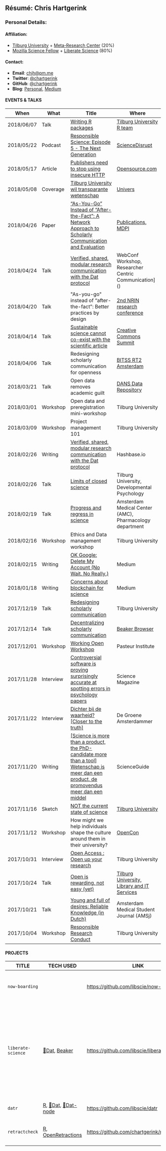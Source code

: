 ## Résumé: Chris Hartgerink 	

### Personal Details:

#### Affiliation:
* [Tilburg University](https://tilburguniversity.edu) + [Meta-Research Center](https://metaresearch.nl/) (20%)
* [Mozilla Science Fellow](https://science.mozilla.org/) + [Liberate Science](http://libscie.org) (80%)

#### Contact:
* **Email**: [chjh@pm.me](mailto:chjh@pm.me)
* **Twitter**: [@chartgerink](https://twitter.com/chartgerink)
* **GitHub**: [@chartgerink](https://github.com/chartgerink)
* **Blog**: [Personal](http://onsnetwork.org/chartgerink/), [Medium](https://medium.com/@chartgerink)

#### EVENTS & TALKS

| When | What | Title | Where |
| ---------------- | ------------- | -------------------------- | --------------------------- | 
| 2018/06/07 | Talk | [Writing R packages](http://tilburgrteam.netlify.com/files/christ_hartgerink_r_packages.pdf ) | [Tilburg University R team](http://tilburgrteam.netlify.com/) | 
| 2018/05/22 | Podcast | [Responsible Science: Episode 5 - The Next Generation](https://sciencedisrupt.com/podcast/responsible-science-episode-5) | [ScienceDisrupt](https://sciencedisrupt.com/) | 
| 2018/05/17 | Article | [Publishers need to stop using insecure HTTP](https://opensource.com/article/18/5/scholarly-publishers-https) | [Opensource.com](https://opensource.com)
| 2018/05/08 | Coverage | [Tilburg University wil transparante wetenschap](https://universonline.nl/2018/05/08/tilburg-university-wil-transparante-wetenschap) | [Univers](https://universonline.nl/) |
| 2018/04/26 | Paper | [“As-You-Go” Instead of “After-the-Fact”: A Network Approach to Scholarly Communication and Evaluation](https://doi.org10.3390/publications6020021) | [Publications, MDPI](http://www.mdpi.com/journal/publications) |
| 2018/04/24 | Talk | [Verified, shared, modular research communication with the Dat protocol](https://bit.ly/webconf-chris) | WebConf Workshop, Researcher Centric Communication]() | 
| 2018/04/20 | Talk | "As-you-go" instead of “after-the-fact”: Better practices by design | [2nd NRIN research conference](http://web.archive.org/web/20180328154356/https://www.nrin.nl/agenda/nrin-research-conference-2018/) |
| 2018/04/14 | Talk | [Sustainable science cannot co-exist with the scientific article](https://docs.google.com/presentation/d/1g7SS6KpB8g3P8y9uqqiT-FHzxPgT8nEa5rOWT2fWzwM/) | [Creative Commons Summit](http://web.archive.org/web/20180416132555/https://ccglobalsummit2018.sched.com/event/E6vu/sustainable-science-cannot-co-exist-with-the-scientific-article) |
| 2018/04/06 | Talk | Redesigning scholarly communication for openness | [BITSS RT2 Amsterdam](http://web.archive.org/web/20180416132633/https://www.bitss.org/wp-content/uploads/2018/02/RT2-Netherlands_Agenda.pdf) |
| 2018/03/21 | Talk | Open data removes academic guilt | [DANS Data Repository](http://web.archive.org/web/20180328201145/https://dans.knaw.nl/nl/actueel/agenda/open-day) |
| 2018/03/01 | Workshop | Open data and preregistration mini-workshop | Tilburg University |
| 2018/03/09 | Workshop | Project management 101 | Tilburg University |
| 2018/02/26 | Writing | [Verified, shared, modular research communication with the Dat protocol](https://web.archive.org/web/20180316145316/https://dat-com-chris.hashbase.io/) | Hashbase.io | The Web |
| 2018/02/26  | Talk  | [Limits of closed science](https://drive.google.com/open?id=1NxynFGPDWKS0eaI1y2orCdAxQhEDBq5mVOta4Vmm1ug) | Tilburg University, Developmental Psychology |
| 2018/02/19  | Talk  | [Progress and regress in science](https://drive.google.com/open?id=1lqS3tD9LXVXn_IDSMKWDQNHPxhGj_a-oWHYk2E0m1FY) | Amsterdam Medical Center (AMC), Pharmacology department |
| 2018/02/16 | Workshop | Ethics and Data management workshop | Tilburg University |
| 2018/02/15 | Writing | [OK Google: Delete My Account (No Wait. No Really.)](https://medium.com/read-write-participate/ok-google-delete-my-account-no-wait-no-really-a0f8bbd26265) | Medium |
| 2018/01/18 | Writing | [Concerns about blockchain for science](https://medium.com/read-write-participate/concerns-about-blockchain-for-science-1540c4ac9bdb) | Medium |
| 2017/12/19 | Talk  |  [Redesigning scholarly communication](https://bit.ly/p2p-tiu) | Tilburg University | 
| 2017/12/14  | Talk  | [Decentralizing scholarly communication](https://bit.ly/p2p-austin) | [Beaker Browser](http://web.archive.org/web/20171205094900/https://www.eventbrite.com/e/exploring-the-peer-to-peer-web-tickets-40036048900) |
| 2017/12/01   | Workshop      | [Working Open Workshop](http://web.archive.org/web/20171205094918/https://mozillascience.github.io/WOW-Pasteur/) | Pasteur Institute |
| 2017/11/28  | Interview     | [Controversial software is proving surprisingly accurate at spotting errors in psychology papers](http://web.archive.org/web/20171205095010/http://www.sciencemag.org/news/2017/11/controversial-software-proving-surprisingly-accurate-spotting-errors-psychology-papers) | Science Magazine |
| 2017/11/22 | Interview | [Dichter bij de waarheid? [Closer to the truth]](http://web.archive.org/web/20171205095016/https://www.groene.nl/artikel/dichter-bij-de-waarheid) | De Groene Amsterdammer |
| 2017/11/20 | Writing | [[Science is more than a product, the PhD-candidate more than a tool] Wetenschap is meer dan een product, de promovendus meer dan een middel](https://beta.scienceguide.nl/2017/11/wetenschap-is-meer-dan-product-promovendus-meer-dan-middel/) | ScienceGuide |
| 2017/11/16  | Sketch | [NOT the current state of science](https://vimeo.com/243369476) | [Tilburg University](http://web.archive.org/web/20180416133219/https://www.tilburguniversity.edu/campus/academic-forum/regular-events/night-university/program/event-nu-science-slam/) |
| 2017/11/12  | Workshop | How might we help individuals shape the culture around them in their university? | [OpenCon](http://web.archive.org/web/20180416133031/https://opencon2017.sched.com/event/Cq8b/how-might-we-help-individuals-shape-the-culture-around-them-in-a-university-part-1-culture-change-workshop-europe-2) |
| 2017/10/31  | Interview | [Open Access : Open up your research](https://www.youtube.com/watch?v=aba95C7fkug) | Tilburg University |
| 2017/10/24  | Talk  | [Open is rewarding, not easy (yet)](https://github.com/chartgerink/talks/blob/master/2017_2018/20171024oa-week/presentation.pdf) | [Tilburg University, Library and IT Services](https://twitter.com/hylkeannema/status/922761846855208960) | 
| 2017/10/21 | Talk | [Young and full of desires: Reliable Knowledge (in Dutch)](http://web.archive.org/web/20171106132552/http://amsj.nl/convention/) | Amsterdam Medical Student Journal (AMSj)
| 2017/10/04 | Workshop | [Responsible Research Conduct](https://github.com/chartgerink/talks/blob/master/2017_2018/20171004rema-ethics/rema%20ethics.pptx) | Tilburg University |

#### PROJECTS
TITLE | TECH USED | LINK | DESCRIPTION | VERSION
----- | --------- | ---- | ------------ | -------
`now-boarding` |    | https://github.com/libscie/now-boarding | A modern onboarding module for researchers about new topics in research. | `v-.-.-`
`liberate-science` | [💾Dat](https://github.com/datproject/dat-node), [Beaker](https://github.com/beakerbrowser/webdb) | https://github.com/libscie/liberate-science | Building a decentralized scholarly communication infrastructure that does away with journals, publication bias, access issues and much more (small goals). This repository builds the API needed to do so (Electron app forthcoming) | `v-.-.-`
`datr` | [R](https://cran.r-project.org/), [💾Dat](https://github.com/datproject/dat), [💾Dat-node](https://github.com/datproject/dat-node) | https://github.com/libscie/datr | An R package to interface with the p2p Dat network | `v0.1.0`
`retractcheck` | [R](https://cran.r-project.org/), [OpenRetractions](http://openretractions.com) | https://github.com/chartgerink/retractcheck | Check your manuscript for retracted/corrected DOIs | `v1.0.0`
